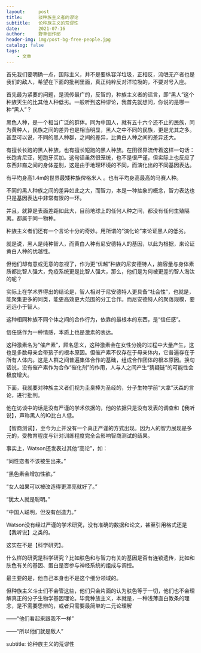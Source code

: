 ```yaml
---
layout:     post
title:      驳种族主义者的谬论
subtitle:   论种族主义的荒谬性
date:       2021-07-16
author:     野草创作部
header-img: img/post-bg-free-people.jpg
catalog: false
tags:
    - 文章
---
```


首先我们要明确一点，国际主义，并不是要纵容洋垃圾，正相反，流氓无产者也是我们的敌人，希望在下面的批判里面，真正纯粹反对洋垃圾的，不要对号入座。

首先最为紧要的问题，是流传最广的，反智的，种族主义者的谣言，即“黑人”这个种族天生的比其他人种低劣。一般听到这种谬论，我首先就想问，你说的是哪一种“黑人”？

黑色人种，是一个相当广泛的群体。同为中国人，就有五十六个还不止的民族，同为黄种人，民族之间的差异也是相当明显，黑人之中不同的民族，更是尤其之多。甚至可以说，不同的黑人种群，之间的差异，比黄白人种之间的差异还大。

有擅长长跑的黑人种族，也有擅长短跑的黑人种族。在田径界流传着这样一句话：长跑肯尼亚，短跑牙买加。这句话虽然很笼统，也不是很严谨，但实际上也反应了东西非裔之间的身体差别，这是由于地理环境的不同，而演化出的不同基因表达。

有平均身高1.4m的世界最矮种族俾格米人 。也有平均身高最高的马赛人种。

不同的黑人种族之间的差异如此之大，而智力，本是一种抽象的概念，智力表达也只是基因表达中非常有限的一环。

并且，就算是表面差距如此大，目前地球上的任何人种之间，都没有任何生殖隔离。都属于同一物种。

种族主义者们还有一个言论十分的奇妙。用所谓的“演化论”来论证黑人的低劣。

就是说，黑人是纯种智人，而黄白人种有尼安德特人的基因，以此为根据，来论证黄白人种的优越性。

但他们却有意或无意的忽视了，作为更“优越”种族的尼安德特人，脑容量与身体素质都比智人强大，免疫系统更是比智人强大，那么，他们是为何被更差的智人淘汰的呢？

实际上在学术界得出的结论是，智人相对于尼安德特人更具备“社会性”，也就是，能聚集更多的同类，能更高效更大范围的分工合作。而尼安德特人的聚落规模，要远远小于智人。

这种相同种族不同个体之间的合作行为，依靠的最根本的东西，是“信任感”。

信任感作为一种情感，本质上也是激素的表达。

这种激素名为“催产素”，顾名思义，这种激素会在女性分娩的过程中大量产生，这也是多数母亲会带孩子的根本原因。但催产素不仅存在于母亲体内，它普遍存在于所有人体内。这是人群之间普遍集体合作的基础，组成合作团体的根本原因。换句话说，没有催产素作为合作“催化剂”的作用，人与人之间产生“猜疑链”的可能性会极度增大。

下面，我就要对种族主义者们视为圭臬捧为圣经的，分子生物学前“大拿”沃森的言论，进行批判。

他在访谈中的话是没有严谨的学术依据的，他的依据只是没有发表的调查和【我听说】，声称黑人的IQ比白人低。

【智商测试】，至今为止并没有一个真正严谨的方式出现。因为人的智力展现是多元的，受教育程度与针对训练程度完全会影响智商测试的结果。

事实上，Watson还发表过其他“高论”，如：

“同性恋者不该被生出来。”

“黑色素会增加性欲。”

“女人如果可以被改造得更漂亮就好了。”

“犹太人就是聪明。”

“中国人聪明，但没有创造力。”

Watson没有经过严谨的学术研究，没有准确的数据和论文，甚至引用格式还是【我听说】之类的。

这实在不是【科学研究】。

什么样的研究是科学研究？比如肤色和与智力有关的基因是否有连锁遗传，比如和肤色有关的基因、蛋白是否参与神经系统的组成与调控。

最主要的是，他自己本身也不是这个细分领域的。

但种族主义斗士们不会管这些，他们只会片面的认为肤色等于一切，他们也不会理解真正的分子生物学基因理论。毕竟种族主义，本就是，一种浅薄直白教条的理念，是不需要思辨的，或者只需要最简单的二元论理解

——“他们看起来跟我不一样”

——“所以他们就是敌人”


subtitle:   论种族主义的荒谬性
